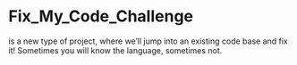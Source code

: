 # Fix_My_Code_Challenge
is a new type of project, where we’ll jump into an existing code base and fix it!  Sometimes you will know the language, sometimes not.
